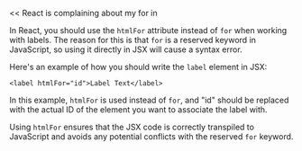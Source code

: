 <<
React is complaining about my for in <label for="id">

>>
In React, you should use the `htmlFor` attribute instead of `for` when working with labels. The reason for this is that `for` is a reserved keyword in JavaScript, so using it directly in JSX will cause a syntax error.

Here's an example of how you should write the `label` element in JSX:

```
<label htmlFor="id">Label Text</label>
```

In this example, `htmlFor` is used instead of `for`, and "id" should be replaced with the actual ID of the element you want to associate the label with.

Using `htmlFor` ensures that the JSX code is correctly transpiled to JavaScript and avoids any potential conflicts with the reserved `for` keyword.